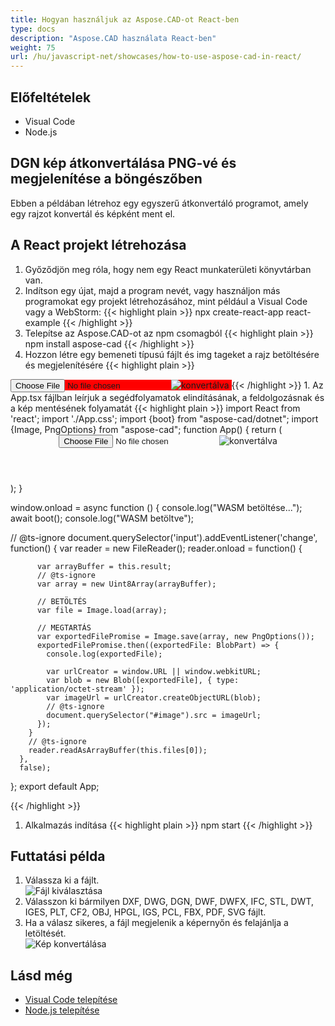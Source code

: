 ```yaml
---
title: Hogyan használjuk az Aspose.CAD-ot React-ben
type: docs
description: "Aspose.CAD használata React-ben"
weight: 75
url: /hu/javascript-net/showcases/how-to-use-aspose-cad-in-react/
---
```


## Előfeltételek
- Visual Code
- Node.js

## DGN kép átkonvertálása PNG-vé és megjelenítése a böngészőben

Ebben a példában létrehoz egy egyszerű átkonvertáló programot, amely egy rajzot konvertál és képként ment el.

## A React projekt létrehozása

1. Győződjön meg róla, hogy nem egy React munkaterületi könyvtárban van.
1. Indítson egy újat, majd a program nevét, vagy használjon más programokat egy projekt létrehozásához, mint például a Visual Code vagy a WebStorm:
{{< highlight plain >}}
npx create-react-app react-example
{{< /highlight >}}
1. Telepítse az Aspose.CAD-ot az npm csomagból
{{< highlight plain >}}
npm install aspose-cad
{{< /highlight >}}
1. Hozzon létre egy bemeneti típusú fájlt és img tageket a rajz betöltésére és megjelenítésére
{{< highlight plain >}}
<span style="background-color: red">
  <input id="file" type="file"/>
  <img alt="konvertálva" id="image" />
</span>
{{< /highlight >}}
1. Az App.tsx fájlban leírjuk a segédfolyamatok elindításának, a feldolgozásnak és a kép mentésének folyamatát
{{< highlight plain >}}
import React from 'react';
import './App.css';
import {boot} from "aspose-cad/dotnet";
import {Image, PngOptions} from "aspose-cad";
function App() {
  return (
    <div className="App">
      <header className="App-header">
          <input id="file" type="file"/>
          <img alt="konvertálva" id="image" />
      </header>
    </div>
  );
}

window.onload = async function () {
  console.log("WASM betöltése...");
  await boot();
  console.log("WASM betöltve");

  // @ts-ignore
    document.querySelector('input').addEventListener('change', function() {
        var reader = new FileReader();
        reader.onload = function() {

          var arrayBuffer = this.result;
          // @ts-ignore
          var array = new Uint8Array(arrayBuffer);

          // BETÖLTÉS
          var file = Image.load(array);

          // MEGTARTÁS
          var exportedFilePromise = Image.save(array, new PngOptions());
          exportedFilePromise.then((exportedFile: BlobPart) => {
            console.log(exportedFile);

            var urlCreator = window.URL || window.webkitURL;
            var blob = new Blob([exportedFile], { type: 'application/octet-stream' });
            var imageUrl = urlCreator.createObjectURL(blob);
            // @ts-ignore
            document.querySelector("#image").src = imageUrl;
          });
        }
        // @ts-ignore
        reader.readAsArrayBuffer(this.files[0]);
      },
      false);
};
export default App;

{{< /highlight >}}
1. Alkalmazás indítása
{{< highlight plain >}}
npm start
{{< /highlight >}}

## Futtatási példa

1. Válassza ki a fájlt.<br>
![Fájl kiválasztása](/cad/_assets/javascript-net/react/choose-file.png)<br>
1. Válasszon ki bármilyen DXF, DWG, DGN, DWF, DWFX, IFC, STL, DWT, IGES, PLT, CF2, OBJ, HPGL, IGS, PCL, FBX, PDF, SVG fájlt.
1. Ha a válasz sikeres, a fájl megjelenik a képernyőn és felajánlja a letöltését.<br>
![Kép konvertálása](/cad/_assets/javascript-net/react/convert-image.png)<br>

## Lásd még

- [Visual Code telepítése](https://code.visualstudio.com/)
- [Node.js telepítése](https://nodejs.org/en/)
